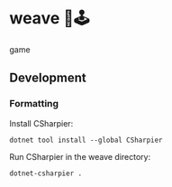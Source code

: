 # weave 🧵🕹️

game

## Development

### Formatting

Install CSharpier:

```
dotnet tool install --global CSharpier
```

Run CSharpier in the weave directory:

```
dotnet-csharpier .
```

